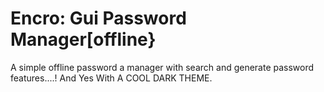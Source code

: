 # Encro: Gui Password Manager[offline}
A simple offline password a manager with search and generate password features....! And Yes With A COOL DARK THEME.

